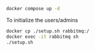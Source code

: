 ```bash
docker compose up -d
```

To initialize the users/admins

```bash
docker cp ./setup.sh rabbitmq:/
docker exec -it rabbitmq sh
./setup.sh
```
